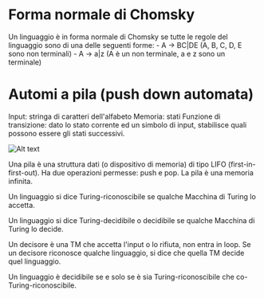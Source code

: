 # Forma normale di Chomsky

Un linguaggio è in forma normale di Chomsky se tutte le regole del linguaggio
sono di una delle seguenti forme:
	- A → BC|DE (A, B, C, D, E sono non terminali)
	- A → a|z (A è un non terminale, a e z sono un terminale)

# Automi a pila (push down automata)

Input: stringa di caratteri dell'alfabeto
Memoria: stati
Funzione di transizione: dato lo stato corrente ed un simbolo di input,
stabilisce quali possono essere gli stati successivi.

![Alt text](img/automi_a_pila "img:automi_a_pila")

Una pila è una struttura dati (o dispositivo di memoria) di tipo LIFO
(first-in-first-out). Ha due operazioni permesse: push e pop.
La pila è una memoria infinita.


Un linguaggio si dice Turing-riconoscibile se qualche Macchina di Turing lo
accetta.

Un linguaggio si dice Turing-decidibile o decidibile se qualche Macchina di
Turing lo decide.

Un decisore è una TM che accetta l'input o lo rifiuta, non entra in loop.
Se un decisore riconosce qualche linguaggio, si dice che quella TM decide quel 
linguaggio.

Un linguaggio è decidibile se e solo se è sia Turing-riconoscibile che
co-Turing-riconoscibile.
